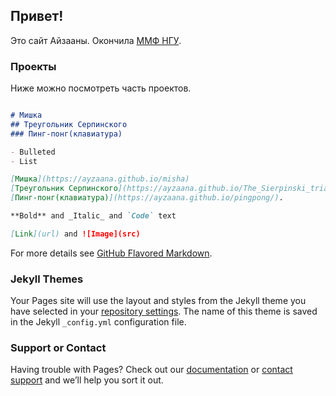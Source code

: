 ## Привет!

Это сайт Айзааны. Окончила [ММФ НГУ](https://www.nsu.ru/n/mathematics-mechanics-department).


### Проекты

Ниже можно посмотреть часть проектов.

```markdown

# Мишка
## Треугольник Серпинского
### Пинг-понг(клавиатура)

- Bulleted
- List

[Мишка](https://ayzaana.github.io/misha)
[Треугольник Серпинского](https://ayzaana.github.io/The_Sierpinski_triangle/).
[Пинг-понг(клавиатура)](https://ayzaana.github.io/pingpong/).

**Bold** and _Italic_ and `Code` text

[Link](url) and ![Image](src)
```

For more details see [GitHub Flavored Markdown](https://guides.github.com/features/mastering-markdown/).

### Jekyll Themes

Your Pages site will use the layout and styles from the Jekyll theme you have selected in your [repository settings](https://github.com/Ayzaana/Ayzaana.githab.io/settings). The name of this theme is saved in the Jekyll `_config.yml` configuration file.

### Support or Contact

Having trouble with Pages? Check out our [documentation](https://help.github.com/categories/github-pages-basics/) or [contact support](https://github.com/contact) and we’ll help you sort it out.
